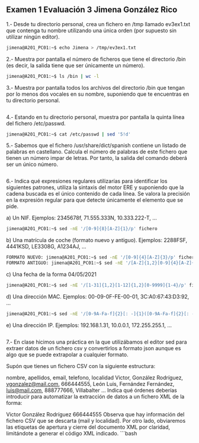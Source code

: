 ## Examen 1 Evaluación 3 Jimena González Rico

1.- Desde tu directorio personal, crea un fichero en /tmp llamado ev3ex1.txt que contenga tu nombre utilizando una única orden (por supuesto sin utilizar ningún editor).
```bash
jimena@A201_PC01:~$ echo Jimena > /tmp/ev3ex1.txt
```
2.- Muestra por pantalla el número de ficheros que tiene el directorio /bin (es decir, la salida tiene que ser únicamente un número).
```bash
jimena@A201_PC01:~$ ls /bin | wc -l
```
3.- Muestra por pantalla todos los archivos del directorio /bin que tengan por lo menos dos vocales en su nombre, suponiendo que te encuentras en tu directorio personal.
```bash

```
4.- Estando en tu directorio personal, muestra por pantalla la quinta línea del fichero /etc/passwd.
```bash
jimena@A201_PC01:~$ cat /etc/passwd | sed '5!d'
```
5.- Sabemos que el fichero /usr/share/dict/spanish contiene un listado de palabras en castellano. Calcula el número de palabras de este fichero que tienen un número impar de letras. Por tanto, la salida del comando deberá ser un único número.
```bash

```
6.- Indica qué expresiones regulares utilizarías para identificar los siguientes patrones, utiliza la sintaxis del motor ERE y suponiendo que la cadena buscada es el único contenido de cada línea. Se valora la precisión en la expresión regular para que detecte únicamente el elemento que se pide.

a) Un NIF. Ejemplos: 2345678f, 71.555.333N, 10.333.222-T, …
```bash
jimena@A201_PC01:~$ sed -nE '/[0-9]{8}[A-Z]{1}/p' fichero
```
b) Una matrícula de coche (formato nuevo y antiguo). Ejemplos: 2288FSF, 4441KSD, LE3308G, A1234AJ, …
```bash
FORMATO NUEVO: jimena@A201_PC01:~$ sed -nE '/[0-9]{4}[A-Z]{3}/p' fichero
FORMATO ANTIGUO: jimena@A201_PC01:~$ sed -nE '/[A-Z]{1,2}[0-9]{4}[A-Z]{2}/p' fichero
```
c) Una fecha de la forma 04/05/2021
```bash
jimena@A201_PC01:~$ sed -nE '/[1-31]{1,2}[1-12]{1,2}[0-9999]{1-4}/p' fichero
```
d) Una dirección MAC. Ejemplos: 00-09-0F-FE-00-01, 3C:A0:67:43:D3:92, …
```bash
jimena@A201_PC01:~$ sed -nE '/[0-9A-Fa-f]{2}[: -]{1}([0-9A-Fa-f]{2}[: -]{1}[0-9A-Fa-f]{2}[: -]{1}([0-9A-Fa-f]{2}/p'
```
e) Una dirección IP. Ejemplos: 192.168.1.31, 10.0.0.1, 172.255.255.1, …
```bash

```
7.- En clase hicimos una práctica en la que utilizábamos el editor sed para extraer datos de un fichero csv y convertirlos a formato json aunque es algo que se puede extrapolar a cualquier formato.

Supón que tienes un fichero CSV con la siguiente estructura:

nombre, apellidos, email, telefono, localidad
Victor, González Rodríguez, vgonzalez@mail.com, 666444555, León
Luis, Fernández Fernández, luis@mail.com, 888777666, Villabalter
...
Indica qué órdenes deberías introducir para automatizar la extracción de datos a un fichero XML de la forma:

<usuario>
    <nombre>Victor González Rodríguez</nombre>
    <telefono>666444555</telefono>
</usuario>
Observa que hay información del fichero CSV que se descarta (mail y localidad). Por otro lado, obviaremos las etiquetas de apertura y cierre del documento XML por claridad, limitándote a generar el código XML indicado.
```bash

```